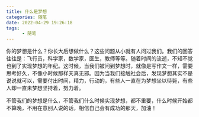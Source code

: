 ```yaml
---
title: 什么是梦想
categories: 随笔
date: 2022-04-29 19:26:18
tags:  
      - 随笔
---
```

你的梦想是什么？你长大后想做什么？这些问题从小就有人问过我们。我们的回答往往是：飞行员，科学家，数学家，医生，教师等等。随着时间的流逝，不知不觉也到了实现梦想的年纪。这时候，当我们被问到梦想时，就像是写作文一样，需要思考好久，不像小时候那样天真无邪。因为当我们接触社会后，发现梦想其实不是说说就可以，需要付出时间，精力，行动的，有些人一直在为梦想坐以待毙，有些人却一直未梦想坚持着，努力着。  

不管我们的梦想是什么，不管我们什么时候实现梦想，都不重要，什么时候开始都不算晚，不用在意别人说的话，相信自己会有成功的那天，加油！